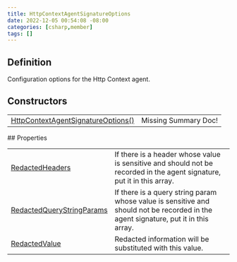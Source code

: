 ```yaml
---
title: HttpContextAgentSignatureOptions
date: 2022-12-05 00:54:08 -08:00
categories: [csharp,member]
tags: []
---
```


## Definition

Configuration options for the Http Context agent.

## Constructors
<table><tr><td><!--/posts/csharp.member.entitydb.mvc.agents.httpcontextagentsignatureoptions-.ctor#.../--><a href='#'>HttpContextAgentSignatureOptions()</a></td><td>Missing Summary Doc!</td></tr></table>
## Properties
<table><tr><td><!--/posts/csharp.member.entitydb.mvc.agents.httpcontextagentsignatureoptions.redactedheaders/--><a href='#'>RedactedHeaders</a></td><td>
If there is a header whose value is sensitive and should not be recorded in the
agent signature, put it in this array.
</td></tr><tr><td><!--/posts/csharp.member.entitydb.mvc.agents.httpcontextagentsignatureoptions.redactedquerystringparams/--><a href='#'>RedactedQueryStringParams</a></td><td>
If there is a query string param whose value is sensitive and should not be recorded in the
agent signature, put it in this array.
</td></tr><tr><td><!--/posts/csharp.member.entitydb.mvc.agents.httpcontextagentsignatureoptions.redactedvalue/--><a href='#'>RedactedValue</a></td><td>
Redacted information will be substituted with this value.
</td></tr></table>
